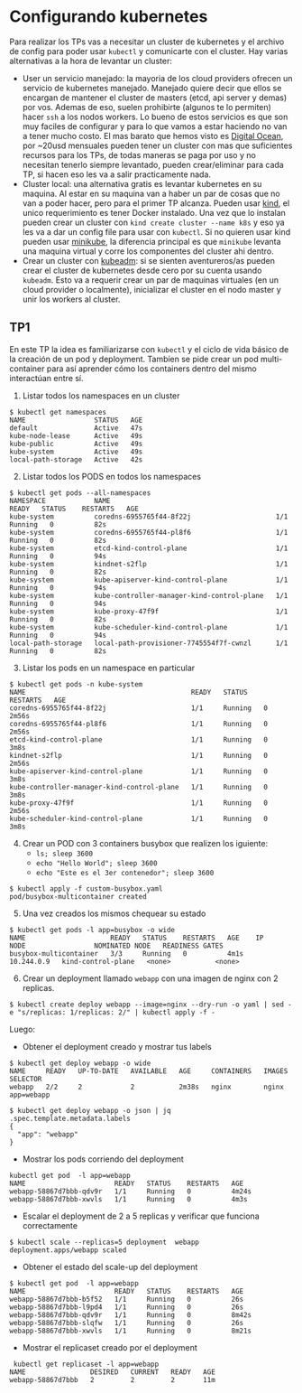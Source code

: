 # Configurando kubernetes
Para realizar los TPs vas a necesitar un cluster de kubernetes y el archivo de config para poder usar `kubectl` y comunicarte con el cluster. Hay varias alternativas a la hora de levantar un cluster:
* User un servicio manejado: la mayoria de los cloud providers ofrecen un servicio de kubernetes manejado. Manejado quiere decir que ellos se encargan de mantener el cluster de masters (etcd, api server y demas) por vos. Ademas de eso, suelen prohibirte (algunos te lo permiten) hacer `ssh` a los nodos workers. Lo bueno de estos servicios es que son muy faciles de configurar y para lo que vamos a estar haciendo no van a tener mucho costo. El mas barato que hemos visto es [Digital Ocean](https://cloud.digitalocean.com), por ~20usd mensuales pueden tener un cluster con mas que suficientes recursos para los TPs, de todas maneras se paga por uso y no necesitan tenerlo siempre levantado, pueden crear/eliminar para cada TP, si hacen eso les va a salir practicamente nada.
* Cluster local: una alternativa gratis es levantar kubernetes en su maquina. Al estar en su maquina van a haber un par de cosas que no van a poder hacer, pero para el primer TP alcanza. Pueden usar [kind](https://kind.sigs.k8s.io/docs/user/quick-start/), el unico requerimiento es tener Docker instalado. Una vez que lo instalan pueden crear un cluster con `kind create cluster --name k8s` y eso ya les va a dar un config file para usar con `kubectl`. Si no quieren usar kind pueden usar [minikube](https://minikube.sigs.k8s.io/docs/), la diferencia principal es que `minikube` levanta una maquina virtual y corre los componentes del cluster ahi dentro.
* Crear un cluster con [kubeadm](https://kubernetes.io/docs/setup/production-environment/tools/kubeadm/create-cluster-kubeadm/): si se sienten aventureros/as pueden crear el cluster de kubernetes desde cero por su cuenta usando `kubeadm`. Esto va a requerir crear un par de maquinas virtuales (en un cloud provider o localmente), inicializar el cluster en el nodo master y unir los workers al cluster.

## TP1
En este TP la idea es familiarizarse con `kubectl` y el ciclo de vida básico de la creación de un pod y deployment. Tambíen se pide
crear un pod multi-container para así aprender cómo los containers dentro del mismo interactúan entre sí.

1. Listar todos los namespaces en un cluster
```
$ kubectl get namespaces
NAME                 STATUS   AGE
default              Active   47s
kube-node-lease      Active   49s
kube-public          Active   49s
kube-system          Active   49s
local-path-storage   Active   42s
```
2. Listar todos los PODS en todos los namespaces
```
$ kubectl get pods --all-namespaces
NAMESPACE            NAME                                         READY   STATUS    RESTARTS   AGE
kube-system          coredns-6955765f44-8f22j                     1/1     Running   0          82s
kube-system          coredns-6955765f44-pl8f6                     1/1     Running   0          82s
kube-system          etcd-kind-control-plane                      1/1     Running   0          94s
kube-system          kindnet-s2flp                                1/1     Running   0          82s
kube-system          kube-apiserver-kind-control-plane            1/1     Running   0          94s
kube-system          kube-controller-manager-kind-control-plane   1/1     Running   0          94s
kube-system          kube-proxy-47f9f                             1/1     Running   0          82s
kube-system          kube-scheduler-kind-control-plane            1/1     Running   0          94s
local-path-storage   local-path-provisioner-7745554f7f-cwnzl      1/1     Running   0          82s
```
3. Listar los pods en un namespace en particular
```
$ kubectl get pods -n kube-system
NAME                                         READY   STATUS    RESTARTS   AGE
coredns-6955765f44-8f22j                     1/1     Running   0          2m56s
coredns-6955765f44-pl8f6                     1/1     Running   0          2m56s
etcd-kind-control-plane                      1/1     Running   0          3m8s
kindnet-s2flp                                1/1     Running   0          2m56s
kube-apiserver-kind-control-plane            1/1     Running   0          3m8s
kube-controller-manager-kind-control-plane   1/1     Running   0          3m8s
kube-proxy-47f9f                             1/1     Running   0          2m56s
kube-scheduler-kind-control-plane            1/1     Running   0          3m8s
```
4. Crear un POD con 3 containers busybox que realizen los iguiente:
	- `ls; sleep 3600`
	- `echo "Hello World"; sleep 3600`
	- `echo "Este es el 3er contenedor"; sleep 3600`
```
$ kubectl apply -f custom-busybox.yaml 
pod/busybox-multicontainer created
```
5. Una vez creados los mismos chequear su estado
```
$ kubectl get pods -l app=busybox -o wide
NAME                     READY   STATUS    RESTARTS   AGE    IP           NODE                 NOMINATED NODE   READINESS GATES
busybox-multicontainer   3/3     Running   0          4m1s   10.244.0.9   kind-control-plane   <none>           <none>
```
6. Crear un deployment llamado `webapp` con una imagen de nginx con 2 replicas. 

```
$ kubectl create deploy webapp --image=nginx --dry-run -o yaml | sed -e "s/replicas: 1/replicas: 2/" | kubectl apply -f -
```
Luego:
* Obtener el deployment creado y mostrar tus labels 
```
$ kubectl get deploy webapp -o wide
NAME     READY   UP-TO-DATE   AVAILABLE   AGE     CONTAINERS   IMAGES   SELECTOR
webapp   2/2     2            2           2m38s   nginx        nginx    app=webapp

$ kubectl get deploy webapp -o json | jq .spec.template.metadata.labels
{
  "app": "webapp"
}
```
* Mostrar los pods corriendo del deployment 
```
kubectl get pod  -l app=webapp
NAME                      READY   STATUS    RESTARTS   AGE
webapp-58867d7bbb-qdv9r   1/1     Running   0          4m24s
webapp-58867d7bbb-xwvls   1/1     Running   0          4m3s
```
* Escalar el deployment de 2 a 5 replicas y verificar que funciona correctamente
```
$ kubectl scale --replicas=5 deployment  webapp
deployment.apps/webapp scaled
```
* Obtener el estado del scale-up del deployment 
```
$ kubectl get pod  -l app=webapp
NAME                      READY   STATUS    RESTARTS   AGE
webapp-58867d7bbb-b5f52   1/1     Running   0          26s
webapp-58867d7bbb-l9pd4   1/1     Running   0          26s
webapp-58867d7bbb-qdv9r   1/1     Running   0          8m42s
webapp-58867d7bbb-slqfw   1/1     Running   0          26s
webapp-58867d7bbb-xwvls   1/1     Running   0          8m21s
```
* Mostrar el replicaset creado por el deployment 
```
 kubectl get replicaset -l app=webapp
NAME                DESIRED   CURRENT   READY   AGE
webapp-58867d7bbb   2         2         2       11m
```